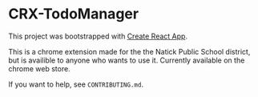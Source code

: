 # CRX-TodoManager

This project was bootstrapped with [Create React App](https://github.com/facebook/create-react-app).

This is a chrome extension made for the the Natick Public School district, but is availible to anyone who wants to use it.
Currently available on the chrome web store.

If you want to help, see `CONTRIBUTING.md`.
